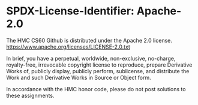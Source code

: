 # SPDX-License-Identifier: Apache-2.0
The HMC CS60 Github is distributed under the Apache 2.0 license.
https://www.apache.org/licenses/LICENSE-2.0.txt

In brief, you have a perpetual,
worldwide, non-exclusive, no-charge, royalty-free, irrevocable
copyright license to reproduce, prepare Derivative Works of,
publicly display, publicly perform, sublicense, and distribute the
Work and such Derivative Works in Source or Object form.

In accordance with the HMC honor code, please do not post solutions to these assignments.

